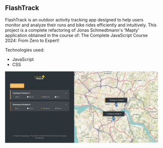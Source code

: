 ## FlashTrack

FlashTrack is an outdoor activity tracking app designed to help users monitor and analyze their runs and bike rides efficiently and intuitively. This project is a complete refactoring of Jonas Schmedtmann's 'Mapty' application obtained in the course of: The Complete JavaScript Course 2024: From Zero to Expert!

Technologies used:
 - JavaScript
 - CSS

![FlashTrack](FlashTrack.png)
